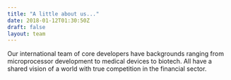 ```yaml
---	
title: "A little about us..."	
date: 2018-01-12T01:30:50Z	
draft: false	
layout: team	
---	
```

	
Our international team of core developers have backgrounds ranging from microprocessor development to medical devices to biotech. All have a shared vision of a world with true competition in the financial sector.	